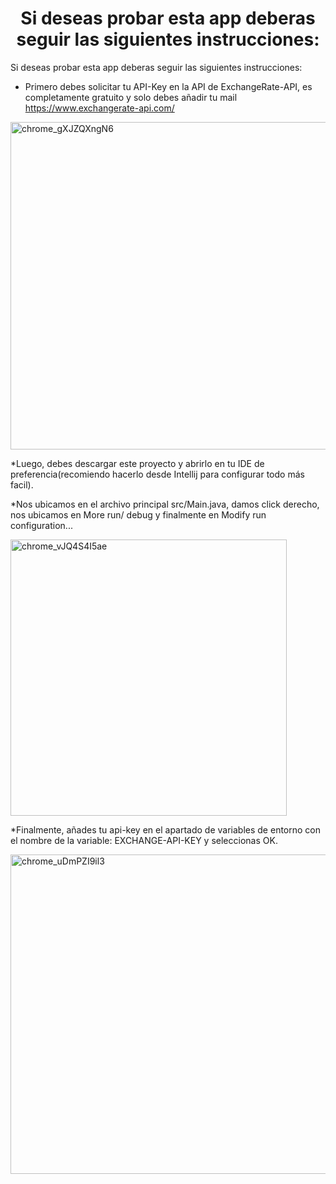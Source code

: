 <h1 align="center"> Si deseas probar esta app deberas seguir las siguientes instrucciones: </h1>
Si deseas probar esta app deberas seguir las siguientes instrucciones:

* Primero debes solicitar tu API-Key en la API de ExchangeRate-API, es completamente gratuito y solo debes añadir tu mail
https://www.exchangerate-api.com/
<img width="524" alt="chrome_gXJZQXngN6" src="https://github.com/user-attachments/assets/4ce10102-2cb1-4e9c-b61d-f04e934d857c">

*Luego, debes descargar este proyecto y abrirlo en tu IDE de preferencia(recomiendo hacerlo desde Intellij para configurar todo más facil).

*Nos ubicamos en el archivo principal src/Main.java, damos click derecho, nos ubicamos en More run/ debug y finalmente en Modify run configuration...

<img width="442" alt="chrome_vJQ4S4I5ae" src="https://github.com/user-attachments/assets/cf74f39c-c619-415a-adeb-c79fb932ffb9">

*Finalmente, añades tu api-key en el apartado de variables de entorno con el nombre de la variable: EXCHANGE-API-KEY y seleccionas OK.

<img width="511" alt="chrome_uDmPZI9il3" src="https://github.com/user-attachments/assets/f0dd3211-3563-4435-8785-4828351afcc6">
